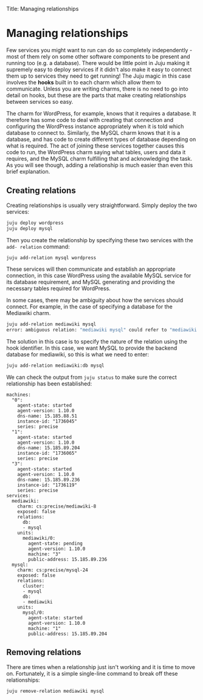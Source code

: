 Title: Managing relationships  

# Managing relationships

Few services you might want to run can do so completely independently - most of
them rely on some other software components to be present and running too (e.g.
a database). There would be little point in Juju making it supremely easy to
deploy services if it didn't also make it easy to connect them up to services
they need to get running! The Juju magic in this case involves the **hooks**
built in to each charm which allow them to communicate. Unless you are writing
charms, there is no need to go into detail on hooks, but these are the parts
that make creating relationships between services so easy.

The charm for WordPress, for example, knows that it requires a database. It
therefore has some code to deal with creating that connection and configuring
the WordPress instance appropriately when it is told which database to connect
to. Similarly, the MySQL charm knows that it is a database, and has code to
create different types of database depending on what is required. The act of
joining these services together causes this code to run, the WordPress charm
saying what tables, users and data it requires, and the MySQL charm fulfilling
that and acknowledging the task. As you will see though, adding a relationship
is much easier than even this brief explanation.


## Creating relations

Creating relationships is usually very straightforward. Simply deploy the two
services:

```bash
juju deploy wordpress
juju deploy mysql
```

Then you create the relationship by specifying these two services with the `add-
relation` command:

```bash
juju add-relation mysql wordpress
```

These services will then communicate and establish an appropriate connection,
in this case WordPress using the available MySQL service for its database
requirement, and MySQL generating and providing the necessary tables required
for WordPress.

In some cases, there may be ambiguity about how the services should connect. For
example, in the case of specifying a database for the Mediawiki charm.

```bash
juju add-relation mediawiki mysql
error: ambiguous relation: "mediawiki mysql" could refer to "mediawiki:db mysql:db"; "mediawiki:slave mysql:db"
```

The solution in this case is to specify the nature of the relation using the
hook identifier. In this case, we want MySQL to provide the backend database
for mediawiki, so this is what we need to enter:

```bash
juju add-relation mediawiki:db mysql
```

We can check the output from `juju status` to make sure the correct relationship
has been established:

```no-highlight
machines:
  "0":
    agent-state: started
    agent-version: 1.10.0
    dns-name: 15.185.88.51
    instance-id: "1736045"
    series: precise
  "1":
    agent-state: started
    agent-version: 1.10.0
    dns-name: 15.185.89.204
    instance-id: "1736065"
    series: precise
  "3":
    agent-state: started
    agent-version: 1.10.0
    dns-name: 15.185.89.236
    instance-id: "1736119"
    series: precise
services:
  mediawiki:
    charm: cs:precise/mediawiki-8
    exposed: false
    relations:
      db:
      - mysql
    units:
      mediawiki/0:
        agent-state: pending
        agent-version: 1.10.0
        machine: "3"
        public-address: 15.185.89.236
  mysql:
    charm: cs:precise/mysql-24
    exposed: false
    relations:
      cluster:
      - mysql
      db:
      - mediawiki
    units:
      mysql/0:
        agent-state: started
        agent-version: 1.10.0
        machine: "1"
        public-address: 15.185.89.204
```


## Removing relations

There are times when a relationship just isn't working and it is time to move
on. Fortunately, it is a simple single-line command to break off these
relationships:

```bash
juju remove-relation mediawiki mysql
```
